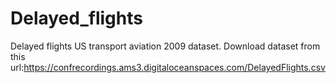 # Delayed_flights
Delayed flights US transport aviation 2009 dataset.
Download dataset from this url:https://confrecordings.ams3.digitaloceanspaces.com/DelayedFlights.csv
